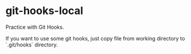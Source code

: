 # git-hooks-local
Practice with Git Hooks.

If you want to use some git hooks, just copy file from working directory to ´.git/hooks´ directory.
